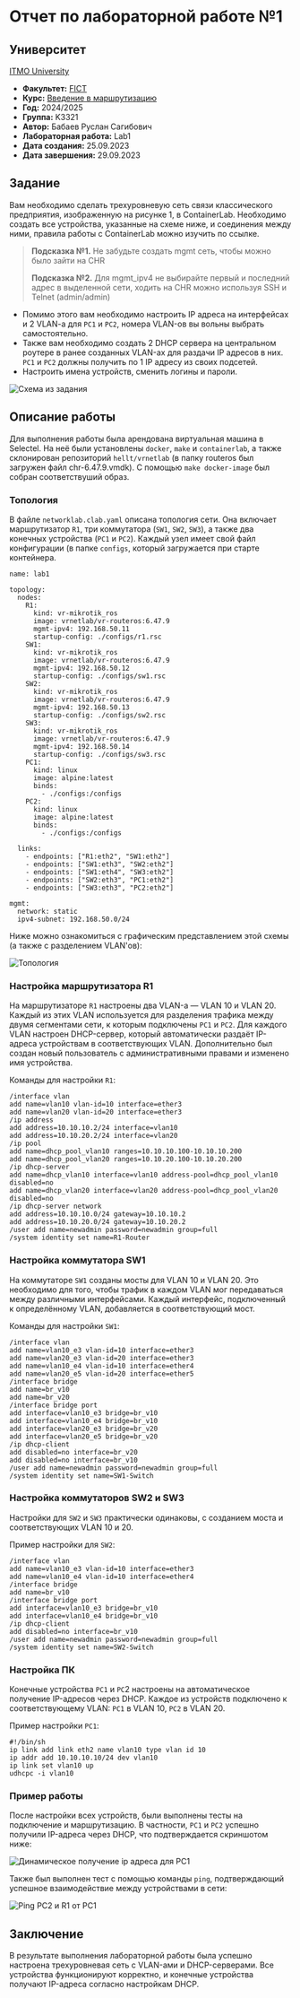 # Отчет по лабораторной работе №1

## Университет
[ITMO University](https://itmo.ru/ru/)

* **Факультет:** [FICT](https://fict.itmo.ru)
* **Курс:** [Введение в маршрутизацию](https://github.com/itmo-ict-faculty/introduction-in-routing)
* **Год:** 2024/2025
* **Группа:** K3321
* **Автор:** Бабаев Руслан Сагибович
* **Лабораторная работа:** Lab1
* **Дата создания:** 25.09.2023
* **Дата завершения:** 29.09.2023

## Задание

Вам необходимо сделать трехуровневую сеть связи классического предприятия, изображенную на рисунке 1, в ContainerLab. Необходимо создать все устройства, указанные на схеме ниже, и соединения между ними, правила работы с СontainerLab можно изучить по ссылке.

> **Подсказка №1.** Не забудьте создать mgmt сеть, чтобы можно было зайти на CHR
> 
> **Подсказка №2.** Для mgmt_ipv4 не выбирайте первый и последний адрес в выделенной сети, ходить на CHR можно используя SSH и Telnet (admin/admin)

* Помимо этого вам необходимо настроить IP адреса на интерфейсах и 2 VLAN-a для `PC1` и `PC2`, номера VLAN-ов вы вольны выбрать самостоятельно.
* Также вам необходимо создать 2 DHCP сервера на центральном роутере в ранее созданных VLAN-ах для раздачи IP адресов в них. `PC1` и `PC2` должны получить по 1 IP адресу из своих подсетей.
* Настроить имена устройств, сменить логины и пароли.

![Схема из задания](images/3tiernetwork.png)

## Описание работы

Для выполнения работы была арендована виртуальная машина в Selectel. На неё были установлены `docker`, `make` и `containerlab`, а также склонирован репозиторий `hellt/vrnetlab` (в папку routeros был загружен файл chr-6.47.9.vmdk). C помощью `make docker-image` был собран соответствуший образ.

### Топология 
В файле `networklab.clab.yaml` описана топология сети. Она включает маршрутизатор `R1`, три коммутатора (`SW1`, `SW2`, `SW3`), а также два конечных устройства (`PC1` и `PC2`). Каждый узел имеет свой файл конфигурации (в папке `configs`, который загружается при старте контейнера.

```
name: lab1

topology:
  nodes:
    R1:
      kind: vr-mikrotik_ros
      image: vrnetlab/vr-routeros:6.47.9
      mgmt-ipv4: 192.168.50.11
      startup-config: ./configs/r1.rsc
    SW1:
      kind: vr-mikrotik_ros
      image: vrnetlab/vr-routeros:6.47.9
      mgmt-ipv4: 192.168.50.12
      startup-config: ./configs/sw1.rsc
    SW2:
      kind: vr-mikrotik_ros
      image: vrnetlab/vr-routeros:6.47.9
      mgmt-ipv4: 192.168.50.13
      startup-config: ./configs/sw2.rsc
    SW3:
      kind: vr-mikrotik_ros
      image: vrnetlab/vr-routeros:6.47.9
      mgmt-ipv4: 192.168.50.14
      startup-config: ./configs/sw3.rsc
    PC1:
      kind: linux
      image: alpine:latest
      binds:
        - ./configs:/configs
    PC2:
      kind: linux
      image: alpine:latest
      binds:
        - ./configs:/configs

  links:
    - endpoints: ["R1:eth2", "SW1:eth2"]
    - endpoints: ["SW1:eth3", "SW2:eth2"]
    - endpoints: ["SW1:eth4", "SW3:eth2"]
    - endpoints: ["SW2:eth3", "PC1:eth2"]
    - endpoints: ["SW3:eth3", "PC2:eth2"]

mgmt:
  network: static
  ipv4-subnet: 192.168.50.0/24
```

Ниже можно ознакомиться с графическим представлением этой схемы (а также с разделением VLAN'ов):

![Топология](images/lab1-topology.svg)

### Настройка маршрутизатора R1
На маршрутизаторе `R1` настроены два VLAN-а — VLAN 10 и VLAN 20. Каждый из этих VLAN используется для разделения трафика между двумя сегментами сети, к которым подключены `PC1` и `PC2`. Для каждого VLAN настроен DHCP-сервер, который автоматически раздаёт IP-адреса устройствам в соответствующих VLAN. Дополнительно был создан новый пользователь с административными правами и изменено имя устройства.

Команды для настройки `R1`:
```
/interface vlan
add name=vlan10 vlan-id=10 interface=ether3
add name=vlan20 vlan-id=20 interface=ether3
/ip address
add address=10.10.10.2/24 interface=vlan10
add address=10.10.20.2/24 interface=vlan20
/ip pool
add name=dhcp_pool_vlan10 ranges=10.10.10.100-10.10.10.200
add name=dhcp_pool_vlan20 ranges=10.10.20.100-10.10.20.200
/ip dhcp-server
add name=dhcp_vlan10 interface=vlan10 address-pool=dhcp_pool_vlan10 disabled=no
add name=dhcp_vlan20 interface=vlan20 address-pool=dhcp_pool_vlan20 disabled=no
/ip dhcp-server network
add address=10.10.10.0/24 gateway=10.10.10.2
add address=10.10.20.0/24 gateway=10.10.20.2
/user add name=newadmin password=newadmin group=full
/system identity set name=R1-Router
```

### Настройка коммутатора SW1
На коммутаторе `SW1` созданы мосты для VLAN 10 и VLAN 20. Это необходимо для того, чтобы трафик в каждом VLAN мог передаваться между различными интерфейсами. Каждый интерфейс, подключенный к определённому VLAN, добавляется в соответствующий мост.

Команды для настройки `SW1`:
```
/interface vlan
add name=vlan10_e3 vlan-id=10 interface=ether3
add name=vlan20_e3 vlan-id=20 interface=ether3
add name=vlan10_e4 vlan-id=10 interface=ether4
add name=vlan20_e5 vlan-id=20 interface=ether5
/interface bridge
add name=br_v10
add name=br_v20
/interface bridge port
add interface=vlan10_e3 bridge=br_v10
add interface=vlan10_e4 bridge=br_v10
add interface=vlan20_e3 bridge=br_v20
add interface=vlan20_e5 bridge=br_v20
/ip dhcp-client
add disabled=no interface=br_v20
add disabled=no interface=br_v10
/user add name=newadmin password=newadmin group=full
/system identity set name=SW1-Switch
```

### Настройка коммутаторов SW2 и SW3
Настройки для `SW2` и `SW3` практически одинаковы, с созданием моста и соответствующих VLAN 10 и 20.

Пример настройки для `SW2`:

```
/interface vlan
add name=vlan10_e3 vlan-id=10 interface=ether3
add name=vlan10_e4 vlan-id=10 interface=ether4
/interface bridge
add name=br_v10
/interface bridge port
add interface=vlan10_e3 bridge=br_v10
add interface=vlan10_e4 bridge=br_v10
/ip dhcp-client
add disabled=no interface=br_v10
/user add name=newadmin password=newadmin group=full
/system identity set name=SW2-Switch
```

### Настройка ПК
Конечные устройства `PC1` и `PC`2 настроены на автоматическое получение IP-адресов через DHCP. Каждое из устройств подключено к соответствующему VLAN: `PC1` в VLAN 10, `PC2` в VLAN 20.

Пример настройки `PC1`:

```
#!/bin/sh
ip link add link eth2 name vlan10 type vlan id 10
ip addr add 10.10.10.10/24 dev vlan10
ip link set vlan10 up
udhcpc -i vlan10
```

### Пример работы

После настройки всех устройств, были выполнены тесты на подключение и маршрутизацию. В частности, `PC1` и `PC2` успешно получили IP-адреса через DHCP, что подтверждается скриншотом ниже:

![Динамическое получение ip адреса для PC1](images/lab1-dhcp-pc1.png)

Также был выполнен тест с помощью команды `ping`, подтверждающий успешное взаимодействие между устройствами в сети:

![Ping PC2 и R1 от PC1](images/lab1-ping-pc1.png)

## Заключение
В результате выполнения лабораторной работы была успешно настроена трехуровневая сеть с VLAN-ами и DHCP-серверами. Все устройства функционируют корректно, и конечные устройства получают IP-адреса согласно настройкам DHCP.

